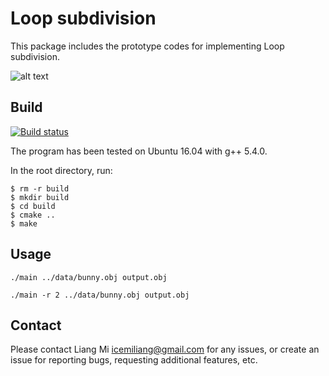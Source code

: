 # Loop subdivision

This package includes the prototype codes for implementing Loop subdivision.

![alt text](data/bunny.jpg?raw=true "Loop subdivision")

## Build
[![Build status](https://ci.appveyor.com/api/projects/status/xh035nmdsm39t6j5?svg=true)](https://ci.appveyor.com/project/icemiliang/loop-subdiv)

The program has been tested on Ubuntu 16.04 with g++ 5.4.0.

In the root directory, run:
```
$ rm -r build
$ mkdir build
$ cd build
$ cmake ..
$ make
```

## Usage
```
./main ../data/bunny.obj output.obj

./main -r 2 ../data/bunny.obj output.obj
```

## Contact
Please contact Liang Mi icemiliang@gmail.com for any issues, or create an issue for reporting bugs, requesting additional features, etc.
